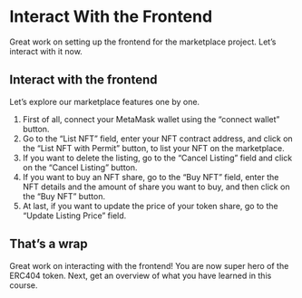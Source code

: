 # Interact With  the Frontend

Great work on setting up the frontend for the marketplace project. Let’s interact with it now.

## Interact with the frontend

Let’s explore our marketplace features one by one.

1. First of all, connect your MetaMask wallet using the “connect wallet” button.
2. Go to the “List NFT” field, enter your NFT contract address, and click on the “List NFT with Permit” button, to list your NFT on the marketplace.
3. If you want to delete the listing, go to the “Cancel Listing” field and click on the “Cancel Listing” button.
4. If you want to buy an NFT share, go to the “Buy NFT” field, enter the NFT details and the amount of share you want to buy, and then click on the “Buy NFT” button.
5. At last, if you want to update the price of your token share, go to the “Update Listing Price” field.

## That’s a wrap

Great work on interacting with the frontend! You are now super hero of the ERC404 token. Next, get an overview of what you have learned in this course.